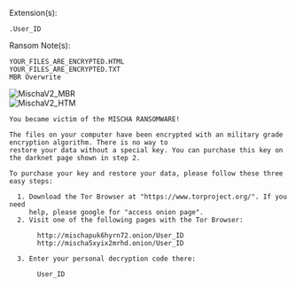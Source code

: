Extension(s): 
```
.User_ID
```
Ransom Note(s): 
```
YOUR_FILES_ARE_ENCRYPTED.HTML
YOUR_FILES_ARE_ENCRYPTED.TXT
MBR Overwrite
```
![MischaV2_MBR](https://github.com/user-attachments/assets/8fa2f160-06f2-4f71-8db0-61508c6891ce)  
![MischaV2_HTM](https://github.com/user-attachments/assets/f85cb502-0865-4d8a-b858-dba6346dbe5e)  
```
You became victim of the MISCHA RANSOMWARE!

The files on your computer have been encrypted with an military grade encryption algorithm. There is no way to
restore your data without a special key. You can purchase this key on the darknet page shown in step 2.

To purchase your key and restore your data, please follow these three easy steps:

  1. Download the Tor Browser at "https://www.torproject.org/". If you need
     help, please google for "access onion page".
  2. Visit one of the following pages with the Tor Browser:

	   http://mischapuk6hyrn72.onion/User_ID
	   http://mischa5xyix2mrhd.onion/User_ID

  3. Enter your personal decryption code there:
  
       User_ID
```
